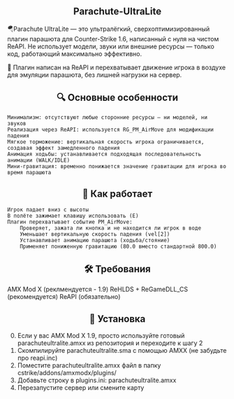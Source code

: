 <h2 align="center">Parachute-UltraLite</h2>
🪂Parachute UltraLite — это ультралёгкий, сверхоптимизированный плагин парашюта для Counter-Strike 1.6, написанный с нуля на чистом ReAPI. Не использует модели, звуки или внешние ресурсы — только код, работающий максимально эффективно.

🚀 Плагин написан на ReAPI и перехватывает движение игрока в воздухе для эмуляции парашюта, без лишней нагрузки на сервер.

<h2 align="center">🔍 Основные особенности</h2>

    Минимализм: отсутствуют любые сторонние ресурсы — ни моделей, ни звуков
    Реализация через ReAPI: используется RG_PM_AirMove для модификации падения
    Мягкое торможение: вертикальная скорость игрока ограничивается, создавая эффект замедленного падения
    Анимация ходьбы: устанавливается подходящая последовательность анимации (WALK/IDLE)
    Мини-гравитация: временно понижается значение гравитации для игрока во время парашюта


<h2 align="center">🧠 Как работает</h2>

    Игрок падает вниз с высоты
    В полёте зажимает клавишу использовать (E)
    Плагин перехватывает событие PM_AirMove:
        Проверяет, зажата ли кнопка и не находится ли игрок в воде
        Уменьшает вертикальную скорость падения (vel[2])
        Устанавливает анимацию парашюта (ходьба/стояние)
        Применяет пониженную гравитацию (80.0 вместо стандартной 800.0)

<h2 align="center">🛠️ Требования</h2>

AMX Mod X (реклмендуется - 1.9)
ReHLDS + ReGameDLL_CS (рекомендуется)
ReAPI (обязательно)

<h2 align="center">🔧 Установка</h2>

0. Если у вас AMX Mod X 1.9, просто используйте готовый parachuteultralite.amxx из репозитория и переходите к шагу 2
1. Скомпилируйте parachuteultralite.sma с помощью AMXX (не забудьте про reapi.inc)
2. Поместите parachuteultralite.amxx файл в папку cstrike/addons/amxmodx/plugins/
3. Добавьте строку в plugins.ini:
    parachuteultralite.amxx
4. Перезапустите сервер или смените карту
